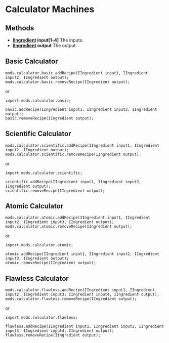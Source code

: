 # Calculator Machines

## Methods

- **[IIngredient](/Vanilla/Variable_Types/IIngredient/) input[1-4]** The inputs.
- **[IIngredient](/Vanilla/Variable_Types/IIngredient/) output** The output.

## Basic Calculator

```zenscript
mods.calculator.basic.addRecipe(IIngredient input1, IIngredient input2, IIngredient output);
mods.calculator.basic.removeRecipe(IIngredient output);
```
or
```zenscript
import mods.calculator.basic;

basic.addRecipe(IIngredient input1, IIngredient input2, IIngredient output);
basic.removeRecipe(IIngredient output);
```

## Scientific Calculator

```zenscript
mods.calculator.scientific.addRecipe(IIngredient input1, IIngredient input2, IIngredient output);
mods.calculator.scientific.removeRecipe(IIngredient output);
```
or
```zenscript
import mods.calculator.scientific;

scientific.addRecipe(IIngredient input1, IIngredient input2, IIngredient output);
scientific.removeRecipe(IIngredient output);
```

## Atomic Calculator

```zenscript
mods.calculator.atomic.addRecipe(IIngredient input1, IIngredient input2, IIngredient input3, IIngredient output);
mods.calculator.atomic.removeRecipe(IIngredient output);
```
or
```zenscript
import mods.calculator.atomic;

atomic.addRecipe(IIngredient input1, IIngredient input2, IIngredient input3, IIngredient output);
atomic.removeRecipe(IIngredient output);
```

## Flawless Calculator

```zenscript
mods.calculator.flawless.addRecipe(IIngredient input1, IIngredient input2, IIngredient input3, IIngredient input4, IIngredient output);
mods.calculator.flawless.removeRecipe(IIngredient output);
```
or
```zenscript
import mods.calculator.flawless;

flawless.addRecipe(IIngredient input1, IIngredient input2, IIngredient input3, IIngredient input4, IIngredient output);
flawless.removeRecipe(IIngredient output);
```
